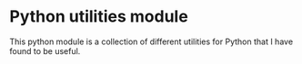 # Python utilities module

This python module is a collection of different utilities for Python
that I have found to be useful.

